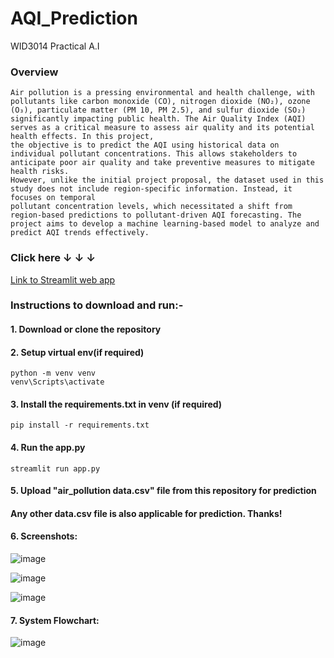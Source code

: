 # AQI_Prediction 
WID3014 Practical A.I

### Overview
```
Air pollution is a pressing environmental and health challenge, with pollutants like carbon monoxide (CO), nitrogen dioxide (NO₂), ozone (O₃), particulate matter (PM 10, PM 2.5), and sulfur dioxide (SO₂)
significantly impacting public health. The Air Quality Index (AQI) serves as a critical measure to assess air quality and its potential health effects. In this project,
the objective is to predict the AQI using historical data on individual pollutant concentrations. This allows stakeholders to anticipate poor air quality and take preventive measures to mitigate health risks.
However, unlike the initial project proposal, the dataset used in this study does not include region-specific information. Instead, it focuses on temporal
pollutant concentration levels, which necessitated a shift from region-based predictions to pollutant-driven AQI forecasting. The project aims to develop a machine learning-based model to analyze and predict AQI trends effectively.

```
### Click here  ↓ ↓ ↓
[Link to Streamlit web app](https://aqiprediction-group5-practical-ai.streamlit.app/)

### Instructions to download and run:-
#### 1. Download or clone the repository
#### 2. Setup virtual env(if required)
```
python -m venv venv
venv\Scripts\activate
```
#### 3. Install the requirements.txt in venv (if required)
```
pip install -r requirements.txt
```
#### 4. Run the app.py
```
streamlit run app.py
```

#### 5. Upload "air_pollution data.csv" file from this repository for prediction
#### Any other data.csv file is also applicable for prediction. Thanks!

#### 6. Screenshots:
![image](https://github.com/user-attachments/assets/0863b0c8-6743-404e-bb4a-550b05b00323)

![image](https://github.com/user-attachments/assets/1662c34b-1d2d-4033-80a9-5b7b36d4fb1f)

![image](https://github.com/user-attachments/assets/4fb667e9-b06c-4a97-af97-98327a1ecd82)

#### 7. System Flowchart:
![image](https://github.com/user-attachments/assets/50602233-c4b3-48e2-82d5-f51fb33cc3a9)


